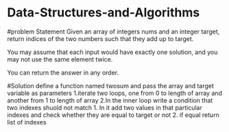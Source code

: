 # Data-Structures-and-Algorithms
#problem Statement
Given an array of integers nums and an integer target, return indices of the two numbers such that they add up to target.

You may assume that each input would have exactly one solution, and you may not use the same element twice.

You can return the answer in any order.

#Solution
define a function named twosum and pass the array and target variable as parameters
    1.iterate two  loops, one from 0 to length of array and another from 1 to length of array
    2.In the inner loop write a condition that two indexes shuold not match
       1. In it add two values in that particular indexes and check whether they are equal to target or not
       2. if equal return list of indexes
